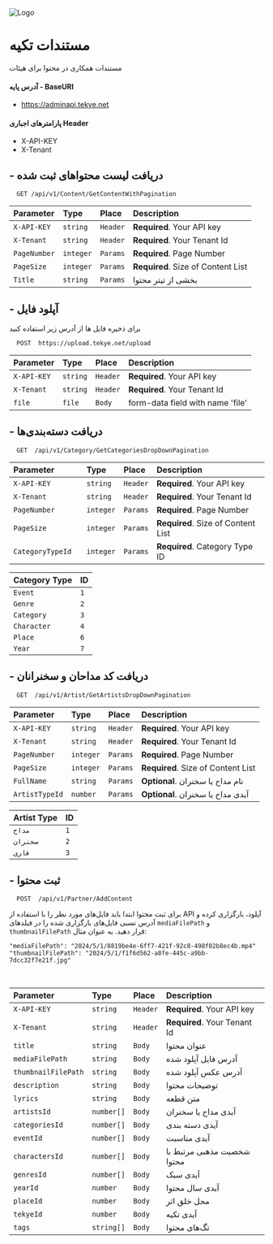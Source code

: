 ![Logo](https://tekye.net/favicon-32x32.png)

# مستندات تکیه

مستندات همکاری در محتوا برای هیئات

#### آدرس پایه - BaseURI

- https://adminapi.tekye.net

#### پارامترهای اجباری Header

- X-API-KEY
- X-Tenant

## - دریافت لیست محتواهای ثبت شده

```http
  GET /api/v1/Content/GetContentWithPagination
```

| Parameter    | Type      | Place    | Description                        |
| :----------- | :-------- | :------- | :--------------------------------- |
| `X-API-KEY`  | `string`  | `Header` | **Required**. Your API key         |
| `X-Tenant`   | `string`  | `Header` | **Required**. Your Tenant Id       |
| `PageNumber` | `integer` | `Params` | **Required**. Page Number          |
| `PageSize`   | `integer` | `Params` | **Required**. Size of Content List |
| `Title`      | `string`  | `Params` | بخشی از تیتر محتوا                 |

## - آپلود فایل

برای ذخیره فایل ها از آدرس زیر استفاده کنید

```http
  POST  https://upload.tekye.net/upload
```

| Parameter   | Type     | Place    | Description                      |
| :---------- | :------- | :------- | :------------------------------- |
| `X-API-KEY` | `string` | `Header` | **Required**. Your API key       |
| `X-Tenant`  | `string` | `Header` | **Required**. Your Tenant Id     |
| `file`      | `file`   | `Body`   | form-data field with name 'file' |

## - دریافت دسته‌بندی‌ها

```http
  GET  /api/v1/Category/GetCategoriesDropDownPagination
```

| Parameter          | Type      | Place    | Description                        |
| :----------------- | :-------- | :------- | :--------------------------------- |
| `X-API-KEY`        | `string`  | `Header` | **Required**. Your API key         |
| `X-Tenant`         | `string`  | `Header` | **Required**. Your Tenant Id       |
| `PageNumber`       | `integer` | `Params` | **Required**. Page Number          |
| `PageSize`         | `integer` | `Params` | **Required**. Size of Content List |
| `CategoryTypeId  ` | `integer` | `Params` | **Required**. Category Type ID     |

| Category Type | ID  |
| :------------ | :-- |
| `Event`       | `1` |
| `Genre`       | `2` |
| `Category`    | `3` |
| `Character`   | `4` |
| `Place`       | `6` |
| `Year`        | `7` |

## - دریافت کد مداحان و سخنرانان

```http
  GET  /api/v1/Artist/GetArtistsDropDownPagination
```

| Parameter      | Type      | Place    | Description                        |
| :------------- | :-------- | :------- | :--------------------------------- |
| `X-API-KEY`    | `string`  | `Header` | **Required**. Your API key         |
| `X-Tenant`     | `string`  | `Header` | **Required**. Your Tenant Id       |
| `PageNumber`   | `integer` | `Params` | **Required**. Page Number          |
| `PageSize`     | `integer` | `Params` | **Required**. Size of Content List |
| `FullName`     | `string`  | `Params` | **Optional**. نام مداح یا سخنران   |
| `ArtistTypeId` | `number`  | `Params` | **Optional**. آیدی مداح یا سخنران  |

| Artist Type | ID  |
| :---------- | :-- |
| `مداح`      | `1` |
| `سخنران`    | `2` |
| `قاری`      | `3` |

## - ثبت محتوا

```http
  POST  /api/v1/Partner/AddContent
```

برای ثبت محتوا ابتدا باید فایل‌های مورد نظر را با استفاده از API آپلود، بارگزاری کرده و آدرس نسبی فایل‌های بارگزاری شده را در فیلد‌های `mediaFilePath` و `thumbnailFilePath` قرار دهید. به عنوان مثال:

`"mediaFilePath": "2024/5/1/8819be4e-6ff7-421f-92c8-498f02b8ec4b.mp4"`
<br/>
`"thumbnailFilePath": "2024/5/1/f1f6d562-a8fe-445c-a9bb-7dcc32f7e21f.jpg"`

<br/>


| Parameter           | Type       | Place    | Description                  |
| :------------------ | :--------- | :------- | :--------------------------- |
| `X-API-KEY`         | `string`   | `Header` | **Required**. Your API key   |
| `X-Tenant`          | `string`   | `Header` | **Required**. Your Tenant Id |
| `title`             | `string`   | `Body`   | عنوان محتوا                  |
| `mediaFilePath`     | `string`   | `Body`   | آدرس فایل آپلود شده          |
| `thumbnailFilePath` | `string`   | `Body`   | آدرس عکس آپلود شده           |
| `description`       | `string`   | `Body`   | توضیحات محتوا                |
| `lyrics`            | `string`   | `Body`   | متن قطعه                     |
| `artistsId`         | `number[]` | `Body`   | آیدی مداح یا سخنران          |
| `categoriesId`      | `number[]` | `Body`   | آیدی دسته بندی               |
| `eventId`           | `number[]` | `Body`   | آیدی مناسبت                  |
| `charactersId`      | `number[]` | `Body`   | شخصیت مذهبی مرتبط با محتوا   |
| `genresId`          | `number[]` | `Body`   | آیدی سبک                     |
| `yearId`            | `number`   | `Body`   | آیدی سال محتوا               |
| `placeId`           | `number`   | `Body`   | محل خلق اثر                  |
| `tekyeId`           | `number`   | `Body`   | آیدی تکیه                    |
| `tags`              | `string[]` | `Body`   | تگ‌های محتوا                 |
